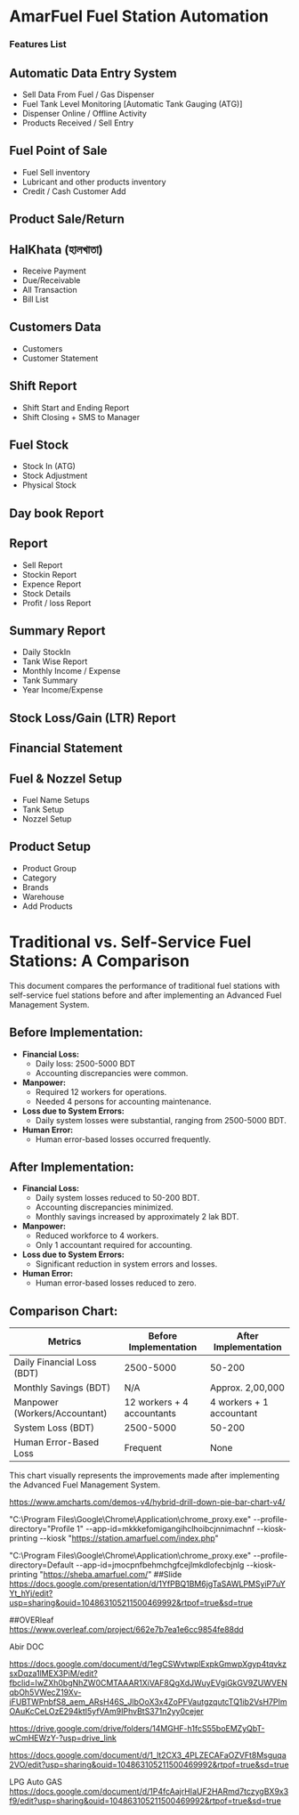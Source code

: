 # AmarFuel Fuel Station Automation



### Features List 


## Automatic Data Entry System
   - Sell Data From Fuel / Gas Dispenser
   - Fuel Tank Level Monitoring [Automatic Tank Gauging (ATG)]
   - Dispenser Online / Offline Activity
   - Products Received / Sell Entry

## Fuel Point of Sale
   - Fuel Sell inventory
   - Lubricant and other products inventory
   - Credit / Cash Customer Add

## Product Sale/Return
## HalKhata (হালখাতা)
  - Receive Payment
  - Due/Receivable
  - All Transaction
  - Bill List

## Customers Data
   - Customers
   - Customer Statement

## Shift Report
   - Shift Start and Ending Report
   - Shift Closing + SMS to Manager
   
## Fuel Stock
   - Stock In (ATG)
   - Stock Adjustment
   - Physical Stock

## Day book Report
## Report
   - Sell Report
   - Stockin Report
   - Expence Report
   - Stock Details
   - Profit / loss Report
   
## Summary Report 
   - Daily StockIn
   - Tank Wise Report
   - Monthly Income / Expense
   - Tank Summary
   - Year Income/Expense

## Stock Loss/Gain (LTR) Report
## Financial Statement
## Fuel & Nozzel Setup
  - Fuel Name Setups
  - Tank Setup
  - Nozzel Setup

## Product Setup
  - Product Group
  - Category
  - Brands
  - Warehouse
  - Add Products







# Traditional vs. Self-Service Fuel Stations: A Comparison

This document compares the performance of traditional fuel stations with self-service fuel stations before and after implementing an Advanced Fuel Management System.

## Before Implementation:

- **Financial Loss:** 
  - Daily loss: 2500-5000 BDT
  - Accounting discrepancies were common.
- **Manpower:**
  - Required 12 workers for operations.
  - Needed 4 persons for accounting maintenance.
- **Loss due to System Errors:**
  - Daily system losses were substantial, ranging from 2500-5000 BDT.
- **Human Error:**
  - Human error-based losses occurred frequently.

## After Implementation:

- **Financial Loss:**
  - Daily system losses reduced to 50-200 BDT.
  - Accounting discrepancies minimized.
  - Monthly savings increased by approximately 2 lak BDT.
- **Manpower:**
  - Reduced workforce to 4 workers.
  - Only 1 accountant required for accounting.
- **Loss due to System Errors:**
  - Significant reduction in system errors and losses.
- **Human Error:**
  - Human error-based losses reduced to zero.

## Comparison Chart:

| Metrics                          | Before Implementation | After Implementation |
|----------------------------------|-----------------------|----------------------|
| Daily Financial Loss (BDT)       | 2500-5000             | 50-200               |
| Monthly Savings (BDT)            | N/A                   | Approx. 2,00,000     |
| Manpower (Workers/Accountant)    | 12 workers + 4 accountants | 4 workers + 1 accountant |
| System Loss (BDT)                | 2500-5000             | 50-200               |
| Human Error-Based Loss           | Frequent              | None                 |

This chart visually represents the improvements made after implementing the Advanced Fuel Management System.




https://www.amcharts.com/demos-v4/hybrid-drill-down-pie-bar-chart-v4/

"C:\Program Files\Google\Chrome\Application\chrome_proxy.exe" --profile-directory="Profile 1" --app-id=mkkkefomigangihclhoibcjnnimachnf --kiosk-printing --kiosk  "https://station.amarfuel.com/index.php"

"C:\Program Files\Google\Chrome\Application\chrome_proxy.exe" --profile-directory=Default --app-id=jmocpnfbehmchgfcejlmkdlofecbjnlg --kiosk-printing  "https://sheba.amarfuel.com/"
##Slide
https://docs.google.com/presentation/d/1YfPBQ1BM6jgTaSAWLPMSyiP7uYYt_hYj/edit?usp=sharing&ouid=104863105211500469992&rtpof=true&sd=true



##OVERleaf
https://www.overleaf.com/project/662e7b7ea1e6cc9854fe88dd


Abir DOC

https://docs.google.com/document/d/1egCSWvtwplExpkGmwpXgyp4tqvkzsxDqza1lMEX3PiM/edit?fbclid=IwZXh0bgNhZW0CMTAAAR1XiVAF8QgXdJWuyEVgiGkGV9ZUWVENqbOh5VWecZ19Xv-iFUBTWPnbfS8_aem_ARsH46S_JlbOoX3x4ZoPFVautgzqutcTQ1ib2VsH7PImOAuKcCeLOzE294ktI5yfVAm9IPhvBtS371n2yy0cejer



https://drive.google.com/drive/folders/14MGHF-h1fcS55boEMZyQbT-wCmHEWzY-?usp=drive_link


https://docs.google.com/document/d/1_lt2CX3_4PLZECAFaOZVFt8Msguqa2VO/edit?usp=sharing&ouid=104863105211500469992&rtpof=true&sd=true



LPG Auto GAS https://docs.google.com/document/d/1P4fcAajrHIaUF2HARmd7tczygBX9x3f9/edit?usp=sharing&ouid=104863105211500469992&rtpof=true&sd=true
